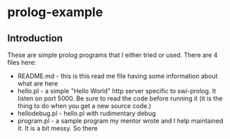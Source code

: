 # prolog-example
## Introduction
These are simple prolog programs that I either tried or used.
There are 4 files here:
* README.md - this is this read me file having some information about what are here
* hello.pl - a simple "Hello World" http server specific to swi-prolog. It listen on
port 5000. Be sure to read the code before running it (it is the thing to do when 
you get a new source code.)
* hellodebug.pl - hello.pl with rudimentary debug
* program.pl - a sample program my mentor wrote and I help maintained it. It is a bit
messy. So there

